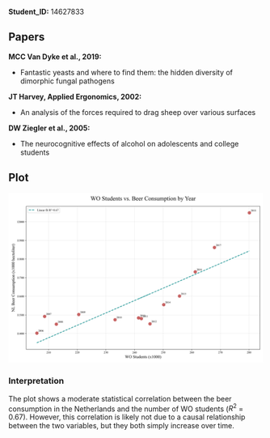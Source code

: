 __Student_ID:__ 14627833


## Papers
__MCC Van Dyke et al., 2019:__
- Fantastic yeasts and where to find them: the hidden diversity of dimorphic fungal pathogens

__JT Harvey, Applied Ergonomics, 2002:__
- An analysis of the forces required to drag sheep over various surfaces

__DW Ziegler et al., 2005:__
- The neurocognitive effects of alcohol on adolescents and college students

## Plot
![](correlation_plot.png)
### Interpretation
The plot shows a moderate statistical correlation between the beer consumption in the Netherlands and the number of WO students ($R^2$ = 0.67). However, this correlation is likely not due to a causal relationship between the two variables, but they both simply increase over time. 
